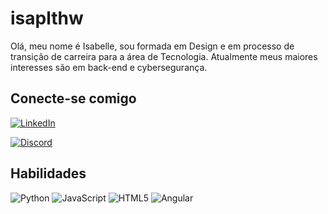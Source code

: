 # isaplthw

Olá, meu nome é Isabelle, sou formada em Design e em processo de transição de carreira para a área de Tecnologia. Atualmente meus maiores interesses são em back-end e cybersegurança.

## Conecte-se comigo

[![LinkedIn](https://img.shields.io/badge/LinkedIn-000?style=for-the-badge&logo=linkedin&logoColor=0E76A8)](https://www.linkedin.com/in/isabelle-plothow/)

[![Discord](https://img.shields.io/badge/Discord-000?style=for-the-badge&logo=discord)](https://www.discord.com/in/isaplthw/)


## Habilidades

![Python](https://img.shields.io/badge/Python-000?style=for-the-badge&logo=python)
![JavaScript](https://img.shields.io/badge/JavaScript-000?style=for-the-badge&logo=javascript)
![HTML5](https://img.shields.io/badge/HTML5-000?style=for-the-badge&logo=html5)
![Angular](https://img.shields.io/badge/Angular-000?style=for-the-badge&logo=angular&logoColor=C3002F)

